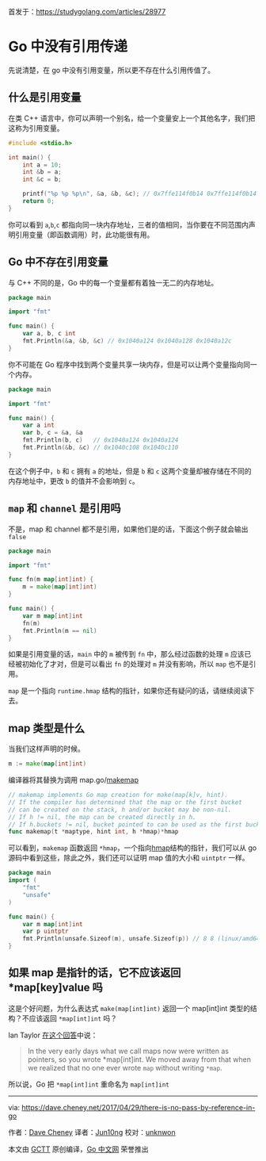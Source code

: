 首发于：https://studygolang.com/articles/28977

# Go 中没有引用传递

先说清楚，在 go 中没有引用变量，所以更不存在什么引用传值了。

## 什么是引用变量

在类 C++ 语言中，你可以声明一个别名，给一个变量安上一个其他名字，我们把这称为引用变量。

```c
#include <stdio.h>

int main() {
	int a = 10;
	int &b = a;
	int &c = b;

	printf("%p %p %p\n", &a, &b, &c); // 0x7ffe114f0b14 0x7ffe114f0b14 0x7ffe114f0b14
	return 0;
}
```

你可以看到 `a`,`b`,`c` 都指向同一块内存地址，三者的值相同，当你要在不同范围内声明引用变量（即函数调用）时，此功能很有用。

## Go 中不存在引用变量

与 C++ 不同的是，Go 中的每一个变量都有着独一无二的内存地址。

```go
package main

import "fmt"

func main() {
	var a, b, c int
	fmt.Println(&a, &b, &c) // 0x1040a124 0x1040a128 0x1040a12c
}
```

你不可能在 Go 程序中找到两个变量共享一块内存，但是可以让两个变量指向同一个内存。

```go
package main

import "fmt"

func main() {
	var a int
	var b, c = &a, &a
	fmt.Println(b, c)   // 0x1040a124 0x1040a124
	fmt.Println(&b, &c) // 0x1040c108 0x1040c110
}
```

在这个例子中，`b` 和 `c` 拥有 `a` 的地址，但是 `b` 和 `c` 这两个变量却被存储在不同的内存地址中，更改 `b` 的值并不会影响到 `c`。

## `map` 和 `channel` 是引用吗

不是，map 和 channel 都不是引用，如果他们是的话，下面这个例子就会输出 `false`

```go
package main

import "fmt"

func fn(m map[int]int) {
	m = make(map[int]int)
}

func main() {
	var m map[int]int
	fn(m)
	fmt.Println(m == nil)
}
```

如果是引用变量的话，`main` 中的 `m` 被传到 `fn` 中，那么经过函数的处理 `m` 应该已经被初始化了才对，但是可以看出 `fn` 的处理对 `m` 并没有影响，所以 `map` 也不是引用。

`map` 是一个指向 `runtime.hmap` 结构的指针，如果你还有疑问的话，请继续阅读下去。

## map 类型是什么

当我们这样声明的时候。

```go
m := make(map[int]int)
```

编译器将其替换为调用 map.go/[makemap](https://golang.org/src/runtime/map.go?h=makemap%28%29)

```go
// makemap implements Go map creation for make(map[k]v, hint).
// If the compiler has determined that the map or the first bucket
// can be created on the stack, h and/or bucket may be non-nil.
// If h != nil, the map can be created directly in h.
// If h.buckets != nil, bucket pointed to can be used as the first bucket.
func makemap(t *maptype, hint int, h *hmap)*hmap
```

可以看到，`makemap` 函数返回 `*hmap`，一个指向[hmap](https://golang.org/src/runtime/map.go?h=hmap#L115)结构的指针，我们可以从 go 源码中看到这些，除此之外，我们还可以证明 map 值的大小和 `uintptr` 一样。

```go
package main
import (
	"fmt"
	"unsafe"
)

func main() {
	var m map[int]int
	var p uintptr
	fmt.Println(unsafe.Sizeof(m), unsafe.Sizeof(p)) // 8 8 (linux/amd64)
}
```

## 如果 map 是指针的话，它不应该返回 *map[key]value 吗

这是个好问题，为什么表达式 `make(map[int]int)` 返回一个 map[int]int 类型的结构？不应该返回 `*map[int]int` 吗？

Ian Taylor [在这个回答](https://groups.google.com/forum/#!msg/golang-nuts/SjuhSYDITm4/jnrp7rRxDQAJ)中说：

> In the very early days what we call maps now were written as pointers, so you wrote *map[int]int. We moved away from that when we realized that no one ever wrote `map` without writing `*map`.

所以说，Go 把 `*map[int]int` 重命名为 `map[int]int`

---

via: https://dave.cheney.net/2017/04/29/there-is-no-pass-by-reference-in-go

作者：[Dave Cheney](https://dave.cheney.net/about)
译者：[Jun10ng](https://github.com/Jun10ng)
校对：[unknwon](https://github.com/unknwon)

本文由 [GCTT](https://github.com/studygolang/GCTT) 原创编译，[Go 中文网](https://studygolang.com/) 荣誉推出
